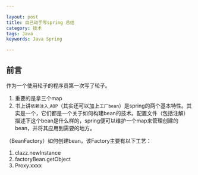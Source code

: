 ```yaml
---

layout: post
title: 自己动手写spring 总结
category: 技术
tags: Java
keywords: Java Spring

---
```


## 前言

作为一个使用轮子的程序员第一次写了轮子。

1. 重要的是拿三个map
2. 书上讲`依赖注入`,`AOP`（其实还可以加上`工厂bean`）是spring的两个基本特性。其实是一个，它们都是一个关于如何构建bean的技术。配置文件（包括注解）描述下这个bean是什么样的，spring便可以维护一个map来管理创建的bean，并将其应用到需要的地方。


（BeanFactory）如何创建bean，该Factory主要有以下工艺：

1. clazz.newInstance
2. factoryBean.getObject
3. Proxy.xxxx
